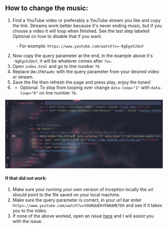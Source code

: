 ## How to change the music:
1. Find a YouTube video or preferably a YouTube stream you like and copy the link. Streams work better because it's never ending music, but if you choose a video it will loop when finished. See the last step labeled Optional on how to disable that if you want.

&nbsp;&nbsp;&nbsp;&nbsp;&nbsp;&nbsp;&nbsp;&nbsp;&nbsp;- For example: `https://www.youtube.com/watch?v=-9gEgshJUuY`

2. Now copy the query parameter at the end, in the example above it's `-9gEgshJUuY`, it will be whatever comes after `?v=`.
3. Open `index.html` and go to line number `76`
4. Replace `DWcJFNfaw9c` with the query parameter from your desired video or stream.
5. Save the file then refresh the page and press play, enjoy the tunes!
6. * Optional: To stop from looping over change `data-loop="1"` with `data-loop="0"` on line number `76`.

<img src=https://github.com/antonio-hickey/Inception/blob/main/assets/images/Doc%20Gifs/changeMusic.gif width="700"/>

#### If that did not work:
1. Make sure your running your own version of Inception locally
   the url should point to the file saved on your local machine.
2. Make sure the query parameter is correct, in your url bar enter `https://www.youtube.com/watch?v=YOURQUERYPARAMETER` and see if it takes you to the video.
3. If none of the above worked, open an issue [here](https://github.com/antonio-hickey/Inception/issues/new)
   and I will assist you with the issue.

